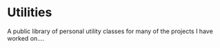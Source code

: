 # Utilities
A public library of personal utility classes for many of the projects I have worked on....
